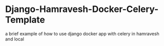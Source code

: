 # Django-Hamravesh-Docker-Celery-Template
a brief example of how to use django docker app with celery in hamravesh and local
